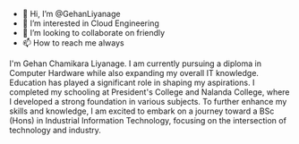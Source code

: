 - 👋 Hi, I’m @GehanLiyanage
- 👀 I’m interested in Cloud Engineering
- 💞️ I’m looking to collaborate on friendly
- 📫 How to reach me always

I'm Gehan Chamikara Liyanage. I am currently pursuing a diploma in Computer Hardware while also expanding my overall IT knowledge. Education has played a significant role in shaping my aspirations. I completed my schooling at President's College and Nalanda College, where I developed a strong foundation in various subjects. To further enhance my skills and knowledge, I am excited to embark on a journey toward a BSc (Hons) in Industrial Information Technology, focusing on the intersection of technology and industry.
<!---
GehanLiyanage/GehanLiyanage is a ✨ special ✨ repository because its `README.md` (this file) appears on your GitHub profile.
You can click the Preview link to take a look at your changes.
--->
